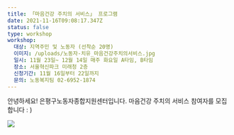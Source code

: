 ```yaml
---
title: 「마음건강 주치의 서비스」 프로그램
date: 2021-11-16T09:08:17.347Z
status: false
type: workshop
workshop:
  대상: 지역주민 및 노동자 (선착순 20명)
  이미지: /uploads/노동자-치유_마음건강주치의서비스.jpg
  일시: 11월 23일~ 12월 14일 매주 화요일 A타임, B타임
  장소: 서울혁신파크 미래청 2층
  신청기간: 11월 16일부터 22일까지
  문의: 노동복지팀 02-6952-1874
---
```

안녕하세요! 은평구노동자종합지원센터입니다.
마음건강 주치의 서비스 참여자를 모집합니다 : )

![ ](/uploads/노동자-치유_마음건강주치의서비스.jpg " ")
